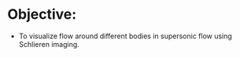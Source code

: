 # Objective:

- To visualize flow around different bodies in supersonic flow using Schlieren imaging.

